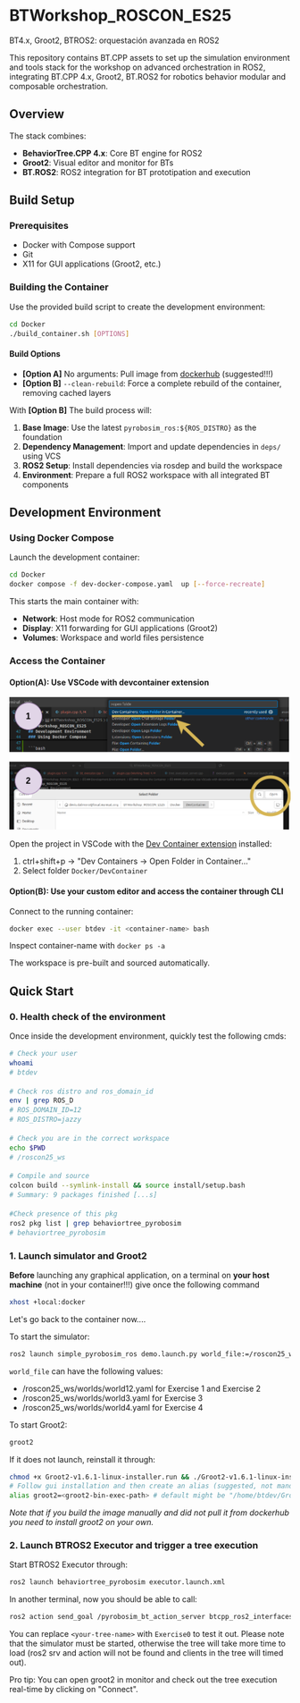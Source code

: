 # BTWorkshop_ROSCON_ES25

BT4.x, Groot2, BTROS2: orquestación avanzada en ROS2

This repository contains BT.CPP assets to set up the simulation environment and tools stack for the workshop on advanced orchestration in ROS2, integrating BT.CPP 4.x, Groot2, BT.ROS2 for robotics behavior modular and composable orchestration.

## Overview

The stack combines:
- **BehaviorTree.CPP 4.x**: Core BT engine for ROS2
- **Groot2**: Visual editor and monitor for BTs
- **BT.ROS2**: ROS2 integration for BT prototipation and execution

## Build Setup

### Prerequisites

- Docker with Compose support
- Git
- X11 for GUI applications (Groot2, etc.)

### Building the Container

Use the provided build script to create the development environment:

```bash
cd Docker
./build_container.sh [OPTIONS]
```

#### Build Options

- **[Option A]** No arguments: Pull image from [dockerhub](https://hub.docker.com/r/deviseut/btroscon_es) (suggested!!!)
- **[Option B]** `--clean-rebuild`: Force a complete rebuild of the container, removing cached layers

With **[Option B]**
The build process will:
1. **Base Image**: Use the latest `pyrobosim_ros:${ROS_DISTRO}` as the foundation
2. **Dependency Management**: Import and update dependencies in `deps/` using VCS
3. **ROS2 Setup**: Install dependencies via rosdep and build the workspace
4. **Environment**: Prepare a full ROS2 workspace with all integrated BT components

## Development Environment

### Using Docker Compose

Launch the development container:

```bash
cd Docker
docker compose -f dev-docker-compose.yaml  up [--force-recreate]
```

This starts the main container with:
- **Network**: Host mode for ROS2 communication
- **Display**: X11 forwarding for GUI applications (Groot2)
- **Volumes**: Workspace and world files persistence

### Access the Container

#### Option(A): Use VSCode with devcontainer extension

![VSCode DevContainer](images/devconfinal.png)

Open the project in VSCode with the [Dev Container extension](https://marketplace.visualstudio.com/items?itemName=ms-vscode-remote.remote-containers) installed:

1. ctrl+shift+p -> "Dev Containers -> Open Folder in Container..."
2. Select folder `Docker/DevContainer`


#### Option(B): Use your custom editor and access the container through CLI
Connect to the running container:

```bash
docker exec --user btdev -it <container-name> bash
```

Inspect container-name with `docker ps -a`

The workspace is pre-built and sourced automatically.

## Quick Start

### 0. Health check of the environment
Once inside the development environment, quickly test the following cmds:

```bash
# Check your user 
whoami 
# btdev

# Check ros distro and ros_domain_id
env | grep ROS_D 
# ROS_DOMAIN_ID=12
# ROS_DISTRO=jazzy

# Check you are in the correct workspace
echo $PWD
# /roscon25_ws

# Compile and source
colcon build --symlink-install && source install/setup.bash
# Summary: 9 packages finished [...s]

#Check presence of this pkg
ros2 pkg list | grep behaviortree_pyrobosim
# behaviortree_pyrobosim
```

### 1. Launch simulator and Groot2

**Before** launching any graphical application, on a terminal on **your host machine** (not in your container!!!) give once the following command

```bash
xhost +local:docker
```

Let's go back to the container now....

To start the simulator:

```bash
ros2 launch simple_pyrobosim_ros demo.launch.py world_file:=/roscon25_ws/worlds/world12.yaml
```

`world_file` can have the following values:
- /roscon25_ws/worlds/world12.yaml for Exercise 1 and Exercise 2
- /roscon25_ws/worlds/world3.yaml for Exercise 3
- /roscon25_ws/worlds/world4.yaml for Exercise 4 


To start Groot2:

```bash
groot2
```
If it does not launch, reinstall it through:
```bash
chmod +x Groot2-v1.6.1-linux-installer.run && ./Groot2-v1.6.1-linux-installer.run
# Follow gui installation and then create an alias (suggested, not mandatory)
alias groot2=<groot2-bin-exec-path> # default might be "/home/btdev/Groot2/bin/groot2"
```
_Note that if you build the image manually and did not pull it from dockerhub you need to install groot2 on your own._

### 2. Launch BTROS2 Executor and trigger a tree execution

Start BTROS2 Executor through:
```bash
ros2 launch behaviortree_pyrobosim executor.launch.xml
```

In another terminal, now you should be able to call:
```bash
ros2 action send_goal /pyrobosim_bt_action_server btcpp_ros2_interfaces/action/ExecuteTree "{target_tree: '<your-tree-name>'}"
```

You can replace `<your-tree-name>` with `Exercise0` to test it out.
Please note that the simulator must be started, otherwise the tree will take more time to load (ros2 srv and action will not be found and clients in the tree will timed out).

Pro tip:
You can open groot2 in monitor and check out the tree execution real-time by clicking on "Connect".
